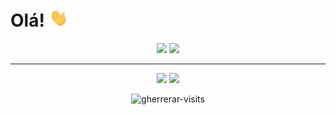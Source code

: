 # Olá! <img src="https://github.com/gherrerar/gherrerar/blob/main/img/wave.gif" width="30">

<div align="center">
  <img src="https://github-readme-stats.vercel.app/api/top-langs/?username=gherrerar&layout=compact&theme=tokyonight&border_radius=8&hide_border=true" height="160em"/>
  <img src="https://github-readme-stats.vercel.app/api?username=gherrerar&hide=stars&count_private=true&show_icons=true&theme=tokyonight&border_radius=8&hide_border=true" height="160em"/>
</div>

<hr>

<div align="center">
  <a href="https://codepen.io/batataG" target="blank"><img src="https://img.shields.io/badge/-Codepen-%230a0a08?style=for-the-badge&logo=codepen"/></a>
  <a href="https://www.linkedin.com/in/gabriel-herrera-rodrigues-b915aa210/" target="blank"><img src="https://img.shields.io/badge/-Linkedin-%232868b2?style=for-the-badge&logo=linkedin"/></a>
</div>

<p align="center"> <img src="https://komarev.com/ghpvc/?username=gherrerar&label=Visitas&color=53ed56&style=flat-square" alt="gherrerar-visits" width="100px"/> </p>

